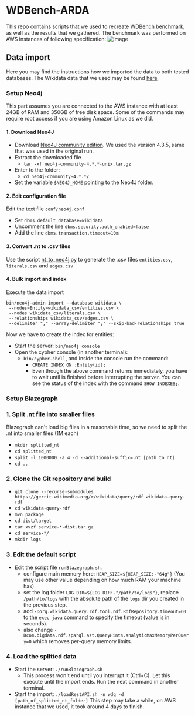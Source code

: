 # WDBench-ARDA
This repo contains scripts that we used to recreate [WDBench benchmark](https://github.com/MillenniumDB/WDBench), as well as the results that we gathered.
The benchmark was performed on AWS instances of following specification: ![image](https://github.com/micgor32/wdbench-arda/assets/111281585/18385157-841c-42c5-a1ec-e2a630ca0890)

## Data import
Here you may find the instructions how we imported the data to both tested databases. The Wikidata data that we used may be found [here](https://figshare.com/s/50b7544ad6b1f51de060)

### Setup Neo4j
This part assumes you are connected to the AWS instance with at least 24GB of RAM and 350GB of free disk space. Some of the commands may require root access if you are using Amazon Linux as we did.
#### 1. Download Neo4J

- Download [Neo4J community edition](https://dist.neo4j.org/neo4j-community-4.3.5-unix.tar.gz). We used the version 4.3.5, same that was used in the original run.
- Extract the downloaded file
  - `tar -xf neo4j-community-4.*.*-unix.tar.gz`
- Enter to the folder:
  - `cd neo4j-community-4.*.*/`
- Set the variable `$NEO4J_HOME` pointing to the Neo4J folder.

#### 2. Edit configuration file

Edit the text file `conf/neo4j.conf`

- Set `dbms.default_database=wikidata`
- Uncomment the line `dbms.security.auth_enabled=false`
- Add the line `dbms.transaction.timeout=10m`

#### 3. Convert .nt to .csv files

Use the script [nt_to_neo4j.py](https://github.com/MillenniumDB/WDBench/DatabaseGeneration/nt_to_neo4j.py) to generate the .csv files `entities.csv`, `literals.csv` and `edges.csv`

#### 4. Bulk import and index

Execute the data import

```
bin/neo4j-admin import --database wikidata \
 --nodes=Entity=wikidata_csv/entities.csv \
 --nodes wikidata_csv/literals.csv \
 --relationships wikidata_csv/edges.csv \
 --delimiter "," --array-delimiter ";" --skip-bad-relationships true
```


Now we have to create the index for entities:

- Start the server: `bin/neo4j console`
- Open the cypher console (in another terminal):
  - `bin/cypher-shell`, and inside the console run the command:
    - `CREATE INDEX ON :Entity(id);`
    - Even though the above command returns immediately, you have to wait until is finished before interrupting the server. You can see the status of the index with the command `SHOW INDEXES;`.

### Setup Blazegraph
### 1. Split .nt file into smaller files

Blazegraph can't load big files in a reasonable time, so we need to split the .nt into smaller files (1M each)

- `mkdir splitted_nt`
- `cd splitted_nt`
- `split -l 1000000 -a 4 -d --additional-suffix=.nt [path_to_nt]`
- `cd ..`

### 2. Clone the Git repository and build

- `git clone --recurse-submodules https://gerrit.wikimedia.org/r/wikidata/query/rdf wikidata-query-rdf`
- `cd wikidata-query-rdf`
- `mvn package`
- `cd dist/target`
- `tar xvzf service-*-dist.tar.gz`
- `cd service-*/`
- `mkdir logs`

### 3. Edit the default script

- Edit the script file `runBlazegraph.sh`.
  - configure main memory here: `HEAP_SIZE=${HEAP_SIZE:-"64g"}` (You may use other value depending on how much RAM your machine has)
  - set the log folder `LOG_DIR=${LOG_DIR:-"/path/to/logs"}`, replace `/path/to/logs` with the absolute path of the `logs` dir you created in the previous step.
  - add `-Dorg.wikidata.query.rdf.tool.rdf.RdfRepository.timeout=60` to the `exec java` command to specify the timeout (value is in seconds).
  - also change `-Dcom.bigdata.rdf.sparql.ast.QueryHints.analyticMaxMemoryPerQuery=0` which removes per-query memory limits.

### 4. Load the splitted data

- Start the server: `./runBlazegraph.sh`
  - This process won't end until you interrupt it (Ctrl+C). Let this execute until the import ends. Run the next command in another terminal.
- Start the import: `./loadRestAPI.sh -n wdq -d [path_of_splitted_nt_folder]`
This step may take a while, on AWS instance that we used, it took around 4 days to finish.

